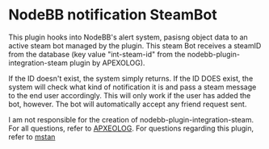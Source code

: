 # NodeBB notification SteamBot

This plugin hooks into NodeBB's alert system, pasisng object data to an active steam bot managed by the plugin. This steam Bot receives a steamID from the database (key value "int-steam-id" from the nodebb-plugin-integration-steam plugin by APEXOLOG).  

If the ID doesn't exist, the system simply returns. If the ID DOES exist, the system will check what kind of notification it is and pass a steam message to the end user accordingly. This will only work if the user has added the bot, however. The bot will automatically accept any friend request sent.

I am not responsible for the creation of nodebb-plugin-integration-steam. For all questions, refer to [APXEOLOG](https://github.com/APXEOLOG). For questions regarding this plugin, refer to [mstan](https://github.com/mstan)
